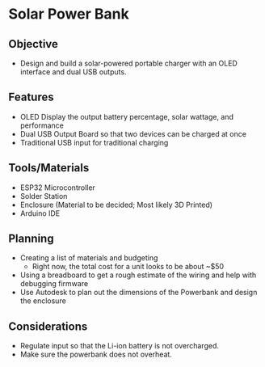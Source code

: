 # Solar Power Bank

## Objective
- Design and build a solar-powered portable charger with an OLED interface and dual USB outputs.

## Features
- OLED Display the output battery percentage, solar wattage, and performance
- Dual USB Output Board so that two devices can be charged at once
- Traditional USB input for traditional charging

## Tools/Materials
- ESP32 Microcontroller
- Solder Station
- Enclosure (Material to be decided; Most likely 3D Printed)
- Arduino IDE

## Planning
- Creating a list of materials and budgeting
  - Right now, the total cost for a unit looks to be about ~$50
- Using a breadboard to get a rough estimate of the wiring and help with debugging firmware
- Use Autodesk to plan out the dimensions of the Powerbank and design the enclosure

## Considerations
- Regulate input so that the Li-ion battery is not overcharged.
- Make sure the powerbank does not overheat.
